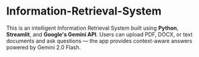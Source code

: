 # Information-Retrieval-System
This is an intelligent Information Retrieval System built using **Python**, **Streamlit**, and **Google's Gemini API**. Users can upload PDF, DOCX, or text documents and ask questions — the app provides context-aware answers powered by Gemini 2.0 Flash.
